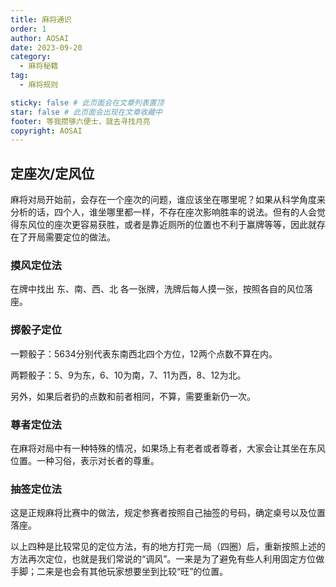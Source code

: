 ```yaml
---
title: 麻将通识
order: 1
author: AOSAI
date: 2023-09-20
category:
  - 麻将秘籍
tag:
  - 麻将规则

sticky: false # 此页面会在文章列表置顶
star: false # 此页面会出现在文章收藏中
footer: 等我攒够六便士，就去寻找月亮
copyright: AOSAI
---
```



## 定座次/定风位

麻将对局开始前，会存在一个座次的问题，谁应该坐在哪里呢？如果从科学角度来分析的话，四个人，谁坐哪里都一样，不存在座次影响胜率的说法。但有的人会觉得东风位的座次更容易获胜，或者是靠近厕所的位置也不利于赢牌等等，因此就存在了开局需要定位的做法。

### 摸风定位法

在牌中找出 东、南、西、北 各一张牌，洗牌后每人摸一张，按照各自的风位落座。

### 掷骰子定位

一颗骰子：5634分别代表东南西北四个方位，12两个点数不算在内。

两颗骰子：5、9为东，6、10为南，7、11为西，8、12为北。

另外，如果后者扔的点数和前者相同，不算，需要重新仍一次。

### 尊者定位法

在麻将对局中有一种特殊的情况，如果场上有老者或者尊者，大家会让其坐在东风位置。一种习俗，表示对长者的尊重。

### 抽签定位法

这是正规麻将比赛中的做法，规定参赛者按照自己抽签的号码，确定桌号以及位置落座。


以上四种是比较常见的定位方法，有的地方打完一局（四圈）后，重新按照上述的方法再次定位，也就是我们常说的“调风”。一来是为了避免有些人利用固定方位做手脚；二来是也会有其他玩家想要坐到比较“旺”的位置。